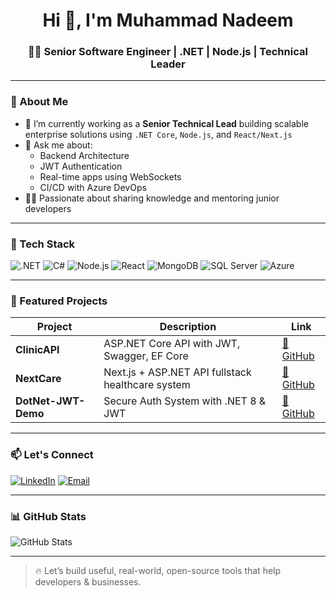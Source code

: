 <h1 align="center">Hi 👋, I'm Muhammad Nadeem</h1>
<h3 align="center">👨‍💻 Senior Software Engineer | .NET | Node.js | Technical Leader</h3>

---

### 💼 About Me

- 🔭 I’m currently working as a **Senior Technical Lead** building scalable enterprise solutions using `.NET Core`, `Node.js`, and `React/Next.js`
- 💬 Ask me about:
  - Backend Architecture
  - JWT Authentication
  - Real-time apps using WebSockets
  - CI/CD with Azure DevOps
- 👨‍🏫 Passionate about sharing knowledge and mentoring junior developers

---

### 🚀 Tech Stack

![.NET](https://img.shields.io/badge/.NET-512BD4?style=for-the-badge&logo=dotnet&logoColor=white)
![C#](https://img.shields.io/badge/C%23-239120?style=for-the-badge&logo=c-sharp&logoColor=white)
![Node.js](https://img.shields.io/badge/Node.js-339933?style=for-the-badge&logo=node.js&logoColor=white)
![React](https://img.shields.io/badge/React-20232A?style=for-the-badge&logo=react&logoColor=61DAFB)
![MongoDB](https://img.shields.io/badge/MongoDB-4EA94B?style=for-the-badge&logo=mongodb&logoColor=white)
![SQL Server](https://img.shields.io/badge/SQL%20Server-CC2927?style=for-the-badge&logo=microsoftsqlserver&logoColor=white)
![Azure](https://img.shields.io/badge/Azure-0078D4?style=for-the-badge&logo=microsoftazure&logoColor=white)

---
### 📂 Featured Projects

| Project | Description | Link |
|--------|-------------|------|
| **ClinicAPI** | ASP.NET Core API with JWT, Swagger, EF Core | [🔗 GitHub](https://github.com/yourusername/ClinicAPI) |
| **NextCare** | Next.js + ASP.NET API fullstack healthcare system | [🔗 GitHub](https://github.com/yourusername/NextCare) |
| **DotNet-JWT-Demo** | Secure Auth System with .NET 8 & JWT | [🔗 GitHub](https://github.com/yourusername/DotNet-JWT-Demo) |

---

### 📫 Let's Connect

[![LinkedIn](https://img.shields.io/badge/-LinkedIn-blue?style=for-the-badge&logo=linkedin)](https://www.linkedin.com/in/your-linkedin/)
[![Email](https://img.shields.io/badge/-Email-red?style=for-the-badge&logo=gmail&logoColor=white)](mailto:youremail@example.com)

---

### 📊 GitHub Stats

![GitHub Stats](https://github-readme-stats.vercel.app/api?username=yourusername&show_icons=true&theme=default)

---

> 🔥 Let’s build useful, real-world, open-source tools that help developers & businesses.



<!--
**mnadeem-dev/mnadeem-dev** is a ✨ _special_ ✨ repository because its `README.md` (this file) appears on your GitHub profile.

Here are some ideas to get you started:

- 🔭 I’m currently working on ...
- 🌱 I’m currently learning ...
- 👯 I’m looking to collaborate on ...
- 🤔 I’m looking for help with ...
- 💬 Ask me about ...
- 📫 How to reach me: ...
- 😄 Pronouns: ...
- ⚡ Fun fact: ...
-->
